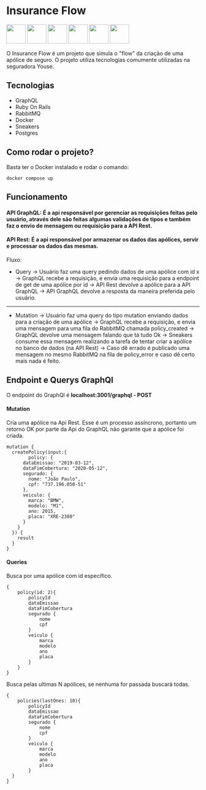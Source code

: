 # Insurance Flow

<img src="https://user-images.githubusercontent.com/25181517/192107856-aa92c8b1-b615-47c3-9141-ed0d29a90239.png" width="50"/> <img src="https://user-images.githubusercontent.com/25181517/192603748-3ac17112-3653-4257-80da-a57334b11411.png" width="50"/> <img src="https://github.com/marwin1991/profile-technology-icons/assets/136815194/50342602-8025-4030-b492-550f2eaa4073" width="50"/> <img src="https://user-images.githubusercontent.com/25181517/117207330-263ba280-adf4-11eb-9b97-0ac5b40bc3be.png" width="50"/> <img src="https://jondot.github.io/sneakers/images/main_logo.png" width="50"/> <img src="https://user-images.githubusercontent.com/25181517/117208740-bfb78400-adf5-11eb-97bb-09072b6bedfc.png" width="50"/>

O Insurance Flow é um projeto que simula o "flow" da criação de uma apólice de seguro. O projeto utiliza tecnologias comumente utilizadas na seguradora Youse.

## Tecnologias
- GraphQL
- Ruby On Rails
- RabbitMQ
- Docker
- Sneakers
- Postgres

## Como rodar o projeto?

Basta ter o Docker instalado e rodar o comando:
```
docker compose up
```

## Funcionamento

#### API GraphQL: É a api responsável por gerenciar as requisições feitas pelo usuário, através dele são feitas algumas validações de tipos e também faz o envio de mensagem ou requisição para a API Rest.
#### API Rest: É a api responsável por armazenar os dados das apólices, servir e processar os dados das mesmas.

Fluxo:
- Query -> Usuário faz uma query pedindo dados de uma apólice com id x -> GraphQL recebe a requisição, e envia uma requisição para a endpoint de get de uma apólice por id -> API Rest devolve a apólice para a API GraphQL -> API GraphQL devolve a resposta da maneira preferida pelo usuário.
---
- Mutation -> Usuário faz uma query do tipo mutation enviando dados para a criação de uma apólice -> GraphQL recebe a requisição, e envia uma mensagem para uma fila do RabbitMQ chamada policy_created -> GraphQL devolve uma mensagem falando que tá tudo Ok -> Sneakers consume essa mensagem realizando a tarefa de tentar criar a apólice no banco de dados (na API Rest) -> Caso dê errado é publicado uma mensagem no mesmo RabbitMQ na fila de policy_error e caso dê certo mais nada é feito.

## Endpoint e Querys GraphQl

O endpoint do GraphQl é **localhost:3001/graphql - POST**

#### Mutation

Cria uma apólice na Api Rest. 
Esse é um processo assíncrono, portanto um retorno OK por parte da Api do GraphQL não garante que a apólice foi criada.
```
mutation {
  createPolicy(input:{
		policy: {
      dataEmissao: "2019-03-12",
      dataFimCobertura: "2020-05-12",
      segurado: {
        nome: "João Paulo",
        cpf: "737.196.050-51"
      },
      veiculo: {
        marca: "BMW",
        modelo: "M1",
        ano: 2015,
        placa: "XRE-2380"
      }
    }
  }) {
    result
  }
}
```
#### Queries

Busca por uma apólice com id específico.
```
{
    policy(id: 2){
        policyId
        dataEmissao
        dataFimCobertura
        segurado {
            nome
            cpf
        }
        veiculo {
            marca
            modelo
            ano
            placa
        }
    }
}
```


Busca pelas ultimas N apólices, se nenhuma for passada buscará todas.
```
{
    policies(lastOnes: 10){
    	policyId
        dataEmissao
        dataFimCobertura
        segurado {
            nome
            cpf
        }
        veiculo {
            marca
            modelo
            ano
            placa
        }
  }
}
```

